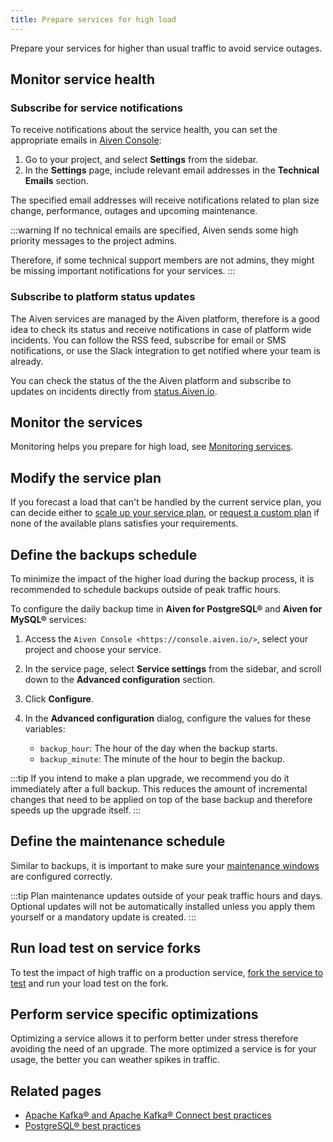 ```yaml
---
title: Prepare services for high load
---
```


Prepare your services for higher than usual traffic to avoid service outages.

## Monitor service health

### Subscribe for service notifications

To receive notifications about the service health, you can set the
appropriate emails in [Aiven Console](https://console.aiven.io/):

1. Go to your project, and select **Settings** from the sidebar.
1. In the **Settings** page, include relevant email addresses in the
   **Technical Emails** section.

The specified email addresses will receive notifications related to
plan size change, performance, outages and upcoming maintenance.

:::warning
If no technical emails are specified, Aiven sends some high priority
messages to the project admins.

Therefore, if some technical support members are not admins, they might
be missing important notifications for your services.
:::

### Subscribe to platform status updates

The Aiven services are managed by the Aiven platform, therefore is a
good idea to check its status and receive notifications in case of
platform wide incidents. You can follow the RSS feed, subscribe for
email or SMS notifications, or use the Slack integration to get notified
where your team is already.

<!-- vale off -->
You can check the status of the the Aiven platform and subscribe to
updates on incidents directly from
[status.Aiven.io](https://status.aiven.io/).
<!-- vale on -->

## Monitor the services

Monitoring helps you prepare for high load, see
[Monitoring services](/docs/platform/howto/list-monitoring).

## Modify the service plan

If you forecast a load that can't be handled by the current service
plan, you can decide either to
[scale up your service plan](/docs/platform/howto/scale-services), or [request a custom plan](/docs/platform/howto/custom-plans)
if none of the available plans satisfies your requirements.

## Define the backups schedule

To minimize the impact of the higher load during the backup process, it is
recommended to schedule backups outside of peak traffic hours.

To configure the daily backup time in  **Aiven for PostgreSQL®** and **Aiven for MySQL®** services:

1. Access the `Aiven Console <https://console.aiven.io/>`, select your project and
   choose your service.
1. In the service page, select **Service settings** from the sidebar, and scroll down
   to the **Advanced configuration** section.
1. Click **Configure**.
1. In the **Advanced configuration** dialog, configure the values for these variables:

   - `backup_hour`: The hour of the day when the backup starts.
   - `backup_minute`: The minute of the hour to begin the backup.

:::tip
If you intend to make a plan upgrade, we recommend you do it immediately
after a full backup. This reduces the amount of incremental
changes that need to be applied on top of the base backup and therefore
speeds up the upgrade itself.
:::

## Define the maintenance schedule

Similar to backups, it is important to make sure your
[maintenance windows](/docs/platform/concepts/maintenance-window) are configured correctly.

:::tip
Plan maintenance updates outside of your peak traffic hours and days.
Optional updates will not be automatically installed unless you apply
them yourself or a mandatory update is created.
:::

## Run load test on service forks

To test the impact of high traffic on a production service,
[fork the service to test](/docs/platform/concepts/service-forking) and run your load
test on the fork.

## Perform service specific optimizations

Optimizing a service allows it to perform better under stress therefore
avoiding the need of an upgrade. The more optimized a service is for
your usage, the better you can weather spikes in traffic.

## Related pages

<!-- vale off -->
- [Apache Kafka® and Apache Kafka® Connect best practices](/docs/products/kafka/howto/best-practices)
- [PostgreSQL® best practices](/docs/products/postgresql/howto/optimize-pg-slow-queries)
<!-- vale on -->
